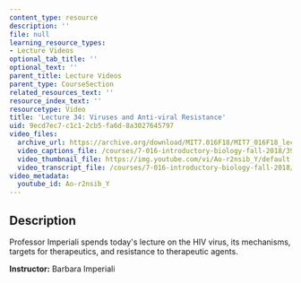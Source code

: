```yaml
---
content_type: resource
description: ''
file: null
learning_resource_types:
- Lecture Videos
optional_tab_title: ''
optional_text: ''
parent_title: Lecture Videos
parent_type: CourseSection
related_resources_text: ''
resource_index_text: ''
resourcetype: Video
title: 'Lecture 34: Viruses and Anti-viral Resistance'
uid: 9ecd7ec7-c1c1-2cb5-fa6d-8a3027645797
video_files:
  archive_url: https://archive.org/download/MIT7.016F18/MIT7_016F18_lec34_300k.mp4
  video_captions_file: /courses/7-016-introductory-biology-fall-2018/3991a04e48b7586b9c0a1a9e71820a8d_Ao-r2nsib_Y.vtt
  video_thumbnail_file: https://img.youtube.com/vi/Ao-r2nsib_Y/default.jpg
  video_transcript_file: /courses/7-016-introductory-biology-fall-2018/32ad02ba78cf17b01ec2141a00ba0585_Ao-r2nsib_Y.pdf
video_metadata:
  youtube_id: Ao-r2nsib_Y
---
```


Description
-----------

Professor Imperiali spends today's lecture on the HIV virus, its mechanisms, targets for therapeutics, and resistance to therapeutic agents.

**Instructor:** Barbara Imperiali